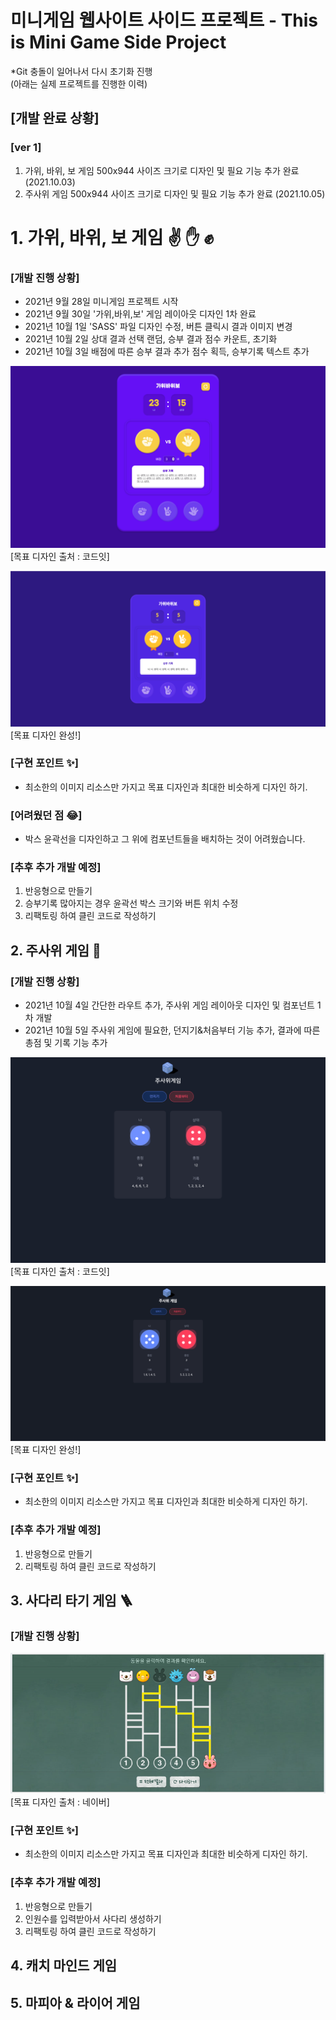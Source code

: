 # 미니게임 웹사이트 사이드 프로젝트 - This is Mini Game Side Project

*Git 충돌이 일어나서 다시 초기화 진행<br/>
(아래는 실제 프로젝트를 진행한 이력)

## [개발 완료 상황]
### [ver 1]
1. 가위, 바위, 보 게임 500x944 사이즈 크기로 디자인 및 필요 기능 추가 완료 (2021.10.03)
2. 주사위 게임 500x944 사이즈 크기로 디자인 및 필요 기능 추가 완료 (2021.10.05)

# 1. 가위, 바위, 보 게임 ✌ ✋ ✊

### [개발 진행 상황]
- 2021년 9월 28일 미니게임 프로젝트 시작
- 2021년 9월 30일 '가위,바위,보' 게임 레이아웃 디자인 1차 완료
- 2021년 10월 1일 'SASS' 파일 디자인 수정, 버튼 클릭시 결과 이미지 변경
- 2021년 10월 2일 상대 결과 선택 랜덤, 승부 결과 점수 카운트, 초기화
- 2021년 10월 3일 배점에 따른 승부 결과 추가 점수 획득, 승부기록 텍스트 추가

![rockscissorpaper](src/image/README/rockscissorpaper.png)
[목표 디자인 출처 : 코드잇]

![rockscissorpaper](src/image/README/rockscissorpaper_result.png)
[목표 디자인 완성!]

### [구현 포인트 ✨]
- 최소한의 이미지 리소스만 가지고 목표 디자인과 최대한 비슷하게 디자인 하기.

### [어려웠던 점 😂]
- 박스 윤곽선을 디자인하고 그 위에 컴포넌트들을 배치하는 것이 어려웠습니다.

### [추후 추가 개발 예정]
1. 반응형으로 만들기
2. 승부기록 많아지는 경우 윤곽선 박스 크기와 버튼 위치 수정
3. 리팩토링 하여 클린 코드로 작성하기

## 2. 주사위 게임 🎲

### [개발 진행 상황]
- 2021년 10월 4일 간단한 라우트 추가, 주사위 게임 레이아웃 디자인 및 컴포넌트 1차 개발
- 2021년 10월 5일 주사위 게임에 필요한, 던지기&처음부터 기능 추가, 결과에 따른 총점 및 기록 기능 추가

![dicegame](src/image/README/dicegame.png)
[목표 디자인 출처 : 코드잇]

![rockscissorpaper](src/image/README/dicegame_result.png)
[목표 디자인 완성!]

### [구현 포인트 ✨]
- 최소한의 이미지 리소스만 가지고 목표 디자인과 최대한 비슷하게 디자인 하기.

### [추후 추가 개발 예정]
1. 반응형으로 만들기
2. 리팩토링 하여 클린 코드로 작성하기

## 3. 사다리 타기 게임 🪜

### [개발 진행 상황]

![dicegame](src/image/README/laddergame.png)
[목표 디자인 출처 : 네이버]

### [구현 포인트 ✨]
- 최소한의 이미지 리소스만 가지고 목표 디자인과 최대한 비슷하게 디자인 하기.

### [추후 추가 개발 예정]
1. 반응형으로 만들기
2. 인원수를 입력받아서 사다리 생성하기
3. 리팩토링 하여 클린 코드로 작성하기

## 4. 캐치 마인드 게임

## 5. 마피아 & 라이어 게임
